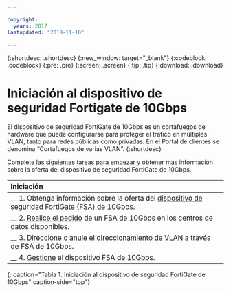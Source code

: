 ```yaml
---

copyright:
  years: 2017
lastupdated: "2018-11-10"

---
```


{:shortdesc: .shortdesc}
{:new_window: target="_blank"}
{:codeblock: .codeblock}
{:pre: .pre}
{:screen: .screen}
{:tip: .tip}
{:download: .download}

# Iniciación al dispositivo de seguridad Fortigate de 10Gbps

El dispositivo de seguridad FortiGate de 10Gbps es un cortafuegos de hardware que puede configurarse para proteger el tráfico en múltiples VLAN, tanto para redes públicas como privadas. En el Portal de clientes se denomina “Cortafuegos de varias VLAN”.
{:shortdesc}

Complete las siguientes tareas para empezar y obtener más información sobre la oferta del dispositivo de seguridad FortiGate de 10Gbps.

| Iniciación       |
|:------------------|
| __ 1. Obtenga información sobre la oferta del [dispositivo de seguridad FortiGate (FSA) de 10Gbps](about.html). |
| __ 2. [Realice el pedido](ordering-firewall.html) de un FSA de 10Gbps en los centros de datos disponibles. |
| __ 3. [Direccione o anule el direccionamiento de VLAN](managing-vlans.html) a través de FSA de 10Gbps.  |
| __ 4. [Gestione](managing-firewall-device-details.html) el dispositivo FSA de 10Gbps.
{: caption="Tabla 1. Iniciación al dispositivo de seguridad FortiGate de 10Gbps" caption-side="top"} 
